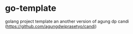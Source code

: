 # go-template
golang project template an another version of agung dp candi (https://github.com/agungdwiprasetyo/candi)

